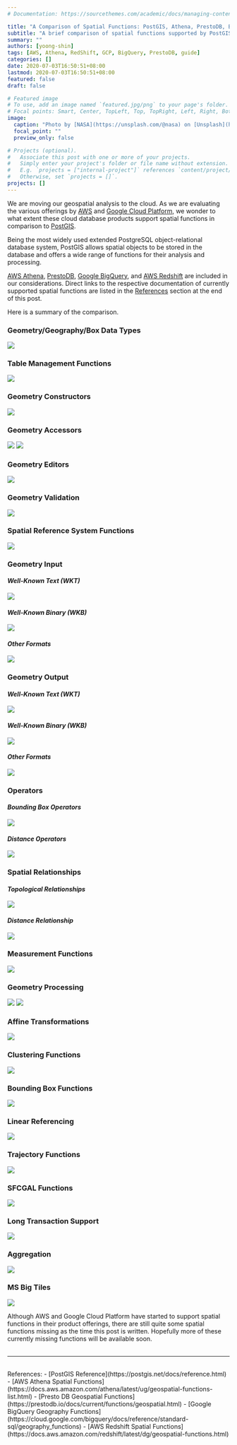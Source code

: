 ```yaml
---
# Documentation: https://sourcethemes.com/academic/docs/managing-content/

title: "A Comparison of Spatial Functions: PostGIS, Athena, PrestoDB, BigQuery vs RedShift"
subtitle: "A brief comparison of spatial functions supported by PostGIS, Athena, PrestoDB, BigQuery and Redshift"
summary: ""
authors: [yoong-shin]
tags: [AWS, Athena, RedShift, GCP, BigQuery, PrestoDB, guide]
categories: []
date: 2020-07-03T16:50:51+08:00
lastmod: 2020-07-03T16:50:51+08:00
featured: false
draft: false

# Featured image
# To use, add an image named `featured.jpg/png` to your page's folder.
# Focal points: Smart, Center, TopLeft, Top, TopRight, Left, Right, BottomLeft, Bottom, BottomRight.
image:
  caption: "Photo by [NASA](https://unsplash.com/@nasa) on [Unsplash](https://unsplash.com/photos/_SFJhRPzJHs)"
  focal_point: ""
  preview_only: false

# Projects (optional).
#   Associate this post with one or more of your projects.
#   Simply enter your project's folder or file name without extension.
#   E.g. `projects = ["internal-project"]` references `content/project/deep-learning/index.md`.
#   Otherwise, set `projects = []`.
projects: []
---
```


We are moving our geospatial analysis to the cloud. As we are evaluating the various offerings by 
[AWS](https://aws.amazon.com/) and [Google Cloud Platform](https://cloud.google.com/), we wonder to what extent 
these cloud database products support spatial functions in comparison to [PostGIS](https://postgis.net).  

Being the most widely used extended PostgreSQL object-relational database system, PostGIS allows spatial objects to be stored in the database and offers a wide range of functions for their analysis and processing.

[AWS Athena](https://aws.amazon.com/athena/), [PrestoDB](https://prestodb.io/),
[Google BigQuery](https://console.cloud.google.com/bigquery), and [AWS Redshift](https://aws.amazon.com/redshift/) 
are included in our considerations. Direct links to the respective documentation of currently supported 
spatial functions are listed in the [References](#references) section at the end of this post.

Here is a summary of the comparison. 

### Geometry/Geography/Box Data Types
![](comp1-PostGIS-Data-Types.png)


### Table Management Functions 
![](comp2-Table-Management.png)


### Geometry Constructors
![](comp3-Constructors.png)


### Geometry Accessors
![](comp4-Accessors1.png)
![](comp4-Accessors2.png)


### Geometry Editors
![](comp5-Editors.png)


### Geometry Validation
![](comp6-Validation.png)


### Spatial Reference System Functions
![](comp7-Spatial-Reference-System.png)


### Geometry Input
####  _Well-Known Text (WKT)_
![](comp8a-Input-WKT.png)
####  _Well-Known Binary (WKB)_
![](comp8b-Input-WKB.png)
#### _Other Formats_
![](comp8c-Input-Others.png)


### Geometry Output
####  _Well-Known Text (WKT)_
![](comp9a-Output-WKT.png)
####  _Well-Known Binary (WKB)_
![](comp9b-Output-WKB.png)
#### _Other Formats_
![](comp9c-Output-Others.png)


### Operators
#### _Bounding Box Operators_
![](comp10a-Operators-Box.png)
#### _Distance Operators_
![](comp10b-Operators-Distance.png)


### Spatial Relationships
#### _Topological Relationships_
![](comp11a-Relationships-Topological.png)
#### _Distance Relationship_
![](comp11b-Relationships-Distance.png)


### Measurement Functions
![](comp12-Measurement.png)


### Geometry Processing
![](comp13-Processing1.png)
![](comp13-Processing2.png)


### Affine Transformations
![](comp14-Affine-Transformations.png)


### Clustering Functions
![](comp15-Clustering.png)


### Bounding Box Functions  
![](comp16-Bounding-Box.png)


### Linear Referencing
![](comp17-Linear-Referencing.png)


### Trajectory Functions
![](comp18-Trajectory.png)


### SFCGAL Functions
![](comp19-SFCGAL.png)


### Long Transaction Support
![](comp20-Long-Transaction.png)


### Aggregation 
![](comp21-Aggregation.png)


### MS Big Tiles
![](comp22-MS-Bing-Tiles.png)

Although AWS and Google Cloud Platform have started to support spatial functions in their product offerings, there 
are still quite some spatial functions missing as the time this post is written. Hopefully more of these currently
missing functions will be available soon. 
<br />
<br />
______________________
<br />
<a name="references">References</a>:
- [PostGIS Reference](https://postgis.net/docs/reference.html)
- [AWS Athena Spatial Functions](https://docs.aws.amazon.com/athena/latest/ug/geospatial-functions-list.html)
- [Presto DB Geospatial Functions](https://prestodb.io/docs/current/functions/geospatial.html)
- [Google BigQuery Geography Functions](https://cloud.google.com/bigquery/docs/reference/standard-sql/geography_functions)
- [AWS Redshift Spatial Functions](https://docs.aws.amazon.com/redshift/latest/dg/geospatial-functions.html)
<br />
<br />
